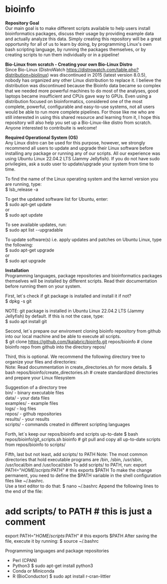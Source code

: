 # bioinfo
<b>Repository Goal</b><br>
Our main goal is to make different scripts available to help users install bioinformatics packages, discuss their usage by providing example data and actually analyze this data. Simply creating this repository will be a great opportunity for all of us to learn by doing, by programming Linux's own bash scripting language, by running the packages themselves, or by creating scripts to run them individually or in a pipeline!

<b>Bio-Linux from scratch - Creating your own Bio-Linux Distro</b><br>
Since Bio-Linux (DistroWatch https://distrowatch.com/table.php?distribution=biolinux) was discontinued in 2015 (latest version 8.0.5), nobody has organized any other Linux distribution to replace it. I believe the distribution was discontinued because the Bioinfo data became so complex that we needed more powerful machines to do most of the analyses, good laptops became insufficient and CPUs gave way to GPUs. Even using a distribution focused on bioinformatics, considered one of the most complete, powerful, configurable and easy-to-use systems, not all users would be able to run more complete pipelines. For those like me who are still interested in using this shared resource and learning from it, I hope this repository will also help you set up a Bio-Linux-like distro from scratch. Anyone interested to contribuite is welcome!

<b>Required Operational System (OS)</b><br>
Any Linux distro can be used for this purpose, however, we strongly recommend all users to update and upgrade their Linux software before installing any package or running any of our scripts. All our experience was using Ubuntu Linux 22.04.2 LTS (Jammy Jellyfish). If you do not have sudo privilegies, ask a sudo user to update/upgrade your system from time to time. 

To find the name of the Linux operating system and the kernel version you are running, type:<br>
$ lsb_release -a<br>

To get the updated software list for Ubuntu, enter:<br>
$ sudo apt-get update<br>
or<br>
$ sudo apt update<br>

To see available updates, run:<br>
$ sudo apt list --upgradable<br>

To update software(s) i.e. apply updates and patches on Ubuntu Linux, type the following:<br>
$ sudo apt-get upgrade<br>
or<br>
$ sudo apt upgrade<br>

<b>Installation</b><br>
Programming languages, package repositories and bioinformatics packages themselves will be installed by different scripts. Read their documentation before running them on your system. 

First, let´s check if git package is installed and install it if not?<br>
$ dpkg -s git<br>

NOTE: git package is installed in Ubuntu Linux 22.04.2 LTS (Jammy Jellyfish) by default. If this is not the case, type:<br>
$ sudo apt install git<br>

Second, let´s prepare our enviroment cloning bioinfo repository from github into our local machine and be able to execute all scripts.<br>
$ git clone https://github.com/lkalabric/bioinfo.git repos/bioinfo    # clone bioinfo repo from github into the directory repos/<br>

Third, this is optional. We recommend the following directory tree to organize your files and directories:<br>
Note: Read docummentation in create_directories.sh for more details.
$ bash repos/bioinfo/create_directories.sh                            # create standardized directories and prepare your Linux filesystem

Suggestion of a directory tree<br>
bin/ - binary executable files<br>
data/ - your data files<br>
examples/ - example files<br>
logs/ - log files<br>
repos/ - github repositories<br>
results/ - your results<br>
scripts/ - commands created in different scripting languages<br>

Forth, let´s keep our repos/bioinfo and scripts up-to-date
$ bash repos/bioinfo/git_scripts.sh bioinfo                           # git pull and copy all up-to-date scripts from repos/bioinfo to scripts/

Fifth, last but not least, add scripts/ to PATH 
Note: The most common directories that hold executable programs are /bin, /sbin, /usr/sbin, /usr/local/bin and /usr/local/sbin
To add scripts/ to PATH, run:
export PATH="$HOME/scripts:$PATH"                                     # this exports $PATH
To make the change permanent, you need to define the $PATH variable in the shell configuration files like ~/.bashrc.<br>
Use a text editor to do that:
$ nano ~/.bashrc 
Append the following lines to the end of the file:
# add scripts/ to PATH                                                # this is just a comment
export PATH="$HOME/scripts:$PATH"                                     # this exports $PATH
After saving the file, execute it by running:
$ source ~/.bashrc

Programming languages and package repositories
- Perl (CPAN)
- Python3
$ sudo apt-get install python3
- Conda or Miniconda
- R (BioConductor)
$ sudo apt install r-cran-littler

